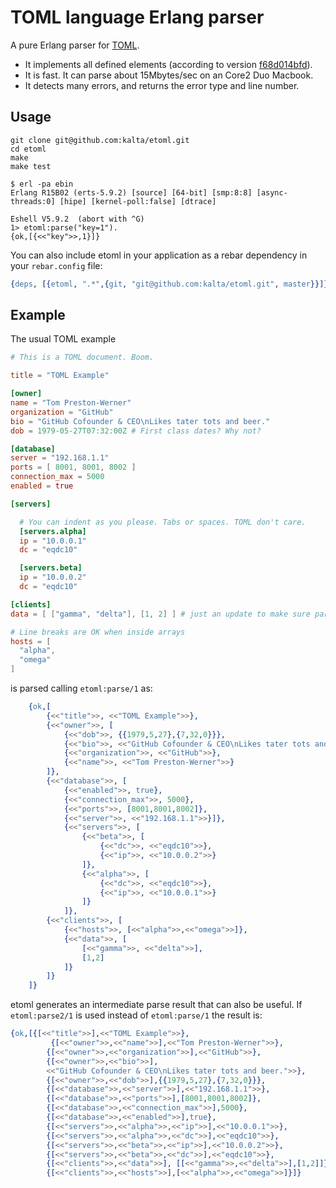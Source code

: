 TOML language Erlang parser
===========================

A pure Erlang parser for [TOML](https://github.com/mojombo/toml).

* It implements all defined elements (according to version 
[f68d014bfd](https://github.com/mojombo/toml/commit/f68d014bfd4a84a64fb5f6a7c1a83a4162415d4b)). 
* It is fast. It can parse about 15Mbytes/sec on an Core2 Duo Macbook.
* It detects many errors, and returns the error type and line number. 


Usage
-----

```
git clone git@github.com:kalta/etoml.git
cd etoml
make
make test

$ erl -pa ebin
Erlang R15B02 (erts-5.9.2) [source] [64-bit] [smp:8:8] [async-threads:0] [hipe] [kernel-poll:false] [dtrace]

Eshell V5.9.2  (abort with ^G)
1> etoml:parse("key=1").
{ok,[{<<"key">>,1}]}
```

You can also include etoml in your application as a rebar dependency in your 
`rebar.config` file:

```erlang
{deps, [{etoml, ".*",{git, "git@github.com:kalta/etoml.git", master}}]}.
```



Example
-------

The usual TOML example

```toml
# This is a TOML document. Boom.

title = "TOML Example"

[owner]
name = "Tom Preston-Werner"
organization = "GitHub"
bio = "GitHub Cofounder & CEO\nLikes tater tots and beer."
dob = 1979-05-27T07:32:00Z # First class dates? Why not?

[database]
server = "192.168.1.1"
ports = [ 8001, 8001, 8002 ]
connection_max = 5000
enabled = true

[servers]

  # You can indent as you please. Tabs or spaces. TOML don't care.
  [servers.alpha]
  ip = "10.0.0.1"
  dc = "eqdc10"

  [servers.beta]
  ip = "10.0.0.2"
  dc = "eqdc10"

[clients]
data = [ ["gamma", "delta"], [1, 2] ] # just an update to make sure parsers support it

# Line breaks are OK when inside arrays
hosts = [
  "alpha",
  "omega"
]
```

is parsed calling `etoml:parse/1` as:

```erlang
	{ok,[
		{<<"title">>, <<"TOML Example">>},
     	{<<"owner">>, [
     		{<<"dob">>, {{1979,5,27},{7,32,0}}},
       		{<<"bio">>, <<"GitHub Cofounder & CEO\nLikes tater tots and beer.">>},
       		{<<"organization">>, <<"GitHub">>},
       		{<<"name">>, <<"Tom Preston-Werner">>}
       	]},
     	{<<"database">>, [
     		{<<"enabled">>, true},
       		{<<"connection_max">>, 5000},
       		{<<"ports">>, [8001,8001,8002]},
       		{<<"server">>, <<"192.168.1.1">>}]},
     		{<<"servers">>, [
     			{<<"beta">>, [
     				{<<"dc">>, <<"eqdc10">>},
     				{<<"ip">>, <<"10.0.0.2">>}
     			]},
       			{<<"alpha">>, [
       				{<<"dc">>, <<"eqdc10">>},
       				{<<"ip">>, <<"10.0.0.1">>}
       			]}
       		]},
     	{<<"clients">>, [
      		{<<"hosts">>, [<<"alpha">>,<<"omega">>]},
       		{<<"data">>, [
       			[<<"gamma">>, <<"delta">>],
       			[1,2]
       		]}
       	]}
    ]}
```

etoml generates an intermediate parse result that can also be useful. If `etoml:parse2/1`
is used instead of `etoml:parse/1` the result is:

```erlang
{ok,[{[<<"title">>],<<"TOML Example">>},
    	 {[<<"owner">>,<<"name">>],<<"Tom Preston-Werner">>},
     	{[<<"owner">>,<<"organization">>],<<"GitHub">>},
     	{[<<"owner">>,<<"bio">>],
      	<<"GitHub Cofounder & CEO\nLikes tater tots and beer.">>},
     	{[<<"owner">>,<<"dob">>],{{1979,5,27},{7,32,0}}},
     	{[<<"database">>,<<"server">>],<<"192.168.1.1">>},
     	{[<<"database">>,<<"ports">>],[8001,8001,8002]},
     	{[<<"database">>,<<"connection_max">>],5000},
     	{[<<"database">>,<<"enabled">>],true},
     	{[<<"servers">>,<<"alpha">>,<<"ip">>],<<"10.0.0.1">>},
     	{[<<"servers">>,<<"alpha">>,<<"dc">>],<<"eqdc10">>},
     	{[<<"servers">>,<<"beta">>,<<"ip">>],<<"10.0.0.2">>},
     	{[<<"servers">>,<<"beta">>,<<"dc">>],<<"eqdc10">>},
     	{[<<"clients">>,<<"data">>], [[<<"gamma">>,<<"delta">>],[1,2]]},
     	{[<<"clients">>,<<"hosts">>],[<<"alpha">>,<<"omega">>]}]}
```

